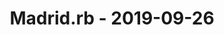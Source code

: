---
layout: post
title: Madrid.rb - 2019-09-26
datetime: 2019-09-26 19:30:00.000000000 +02:00
name: Madrid.rb
external_url: https://www.madridrb.com/events/septiembre-2019-565
---
